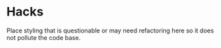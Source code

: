 # Hacks

Place styling that is questionable or may need refactoring here so
it does not pollute the code base.

